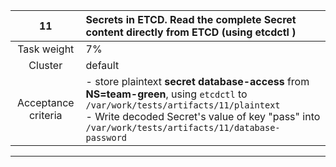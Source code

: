 
|       **11**        | **Secrets in ETCD**. Read the complete Secret content directly from ETCD (using etcdctl )                                                                                                                                                                 |
|:-------------------:|:----------------------------------------------------------------------------------------------------------------------------------------------------------------------------------------------------------------------------------------------------------|
|     Task weight     | 7%                                                                                                                                                                                                                                                        |
|       Cluster       | default                                                                                                                                                                                                                                                   |
| Acceptance criteria | - store  plaintext **secret database-access** from **NS=team-green**, using `etcdctl` to  `/var/work/tests/artifacts/11/plaintext`  <br/>-  Write decoded Secret's value of key "pass" into `/var/work/tests/artifacts/11/database-password` |  
---
